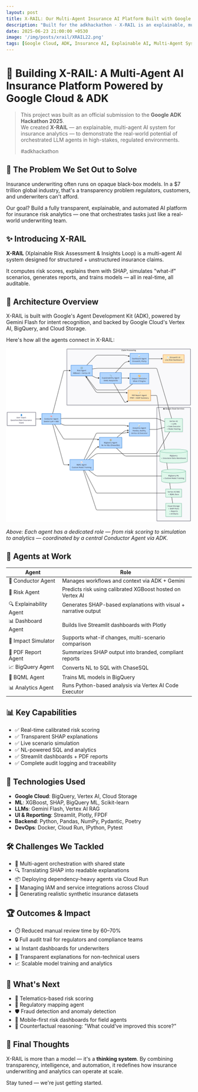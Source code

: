 ```yaml
---
layout: post
title: X-RAIL: Our Multi-Agent Insurance AI Platform Built with Google Cloud & ADK
description: "Built for the adkhackathon - X-RAIL is an explainable, multi-agent AI system for insurance risk analysis and simulation, powered by Google Cloud and ADK."
date: 2025-06-23 21:00:00 +0530
image: '/img/posts/xrail/XRAIL22.png'
tags: [Google Cloud, ADK, Insurance AI, Explainable AI, Multi-Agent Systems, Vertex AI, SHAP, BigQuery]
---
```


# 🚂 Building X-RAIL: A Multi-Agent AI Insurance Platform Powered by Google Cloud & ADK

> This project was built as an official submission to the **Google ADK Hackathon 2025**.  
> We created **X-RAIL** — an explainable, multi-agent AI system for insurance analytics — to demonstrate the real-world potential of orchestrated LLM agents in high-stakes, regulated environments.
>
> #adkhackathon

## 🧠 The Problem We Set Out to Solve

Insurance underwriting often runs on opaque black-box models. In a $7 trillion global industry, that's a transparency problem regulators, customers, and underwriters can't afford.

Our goal? Build a fully transparent, explainable, and automated AI platform for insurance risk analytics — one that orchestrates tasks just like a real-world underwriting team.

## ✨ Introducing X-RAIL

**X-RAIL** (Xplainable Risk Assessment & Insights Loop) is a multi-agent AI system designed for structured + unstructured insurance claims.

It computes risk scores, explains them with SHAP, simulates "what-if" scenarios, generates reports, and trains models — all in real-time, all auditable.

## 🧱 Architecture Overview

X-RAIL is built with Google's Agent Development Kit (ADK), powered by Gemini Flash for intent recognition, and backed by Google Cloud's Vertex AI, BigQuery, and Cloud Storage.

Here's how all the agents connect in X-RAIL:

![X-RAIL Architecture Diagram](/img/posts/xrail/ARC_XRAIL1.png)

_Above: Each agent has a dedicated role — from risk scoring to simulation to analytics — coordinated by a central Conductor Agent via ADK._

## 🤖 Agents at Work

| Agent                   | Role                                                             |
| ----------------------- | ---------------------------------------------------------------- |
| 🧠 Conductor Agent      | Manages workflows and context via ADK + Gemini                   |
| 🔢 Risk Agent           | Predicts risk using calibrated XGBoost hosted on Vertex AI       |
| 🔍 Explainability Agent | Generates SHAP-based explanations with visual + narrative output |
| 📊 Dashboard Agent      | Builds live Streamlit dashboards with Plotly                     |
| 🔁 Impact Simulator     | Supports what-if changes, multi-scenario comparison              |
| 📄 PDF Report Agent     | Summarizes SHAP output into branded, compliant reports           |
| 📈 BigQuery Agent       | Converts NL to SQL with ChaseSQL                                 |
| 🧮 BQML Agent           | Trains ML models in BigQuery                                     |
| 📊 Analytics Agent      | Runs Python-based analysis via Vertex AI Code Executor           |

## 📊 Key Capabilities

- ✅ Real-time calibrated risk scoring
- ✅ Transparent SHAP explanations
- ✅ Live scenario simulation
- ✅ NL-powered SQL and analytics
- ✅ Streamlit dashboards + PDF reports
- ✅ Complete audit logging and traceability

## 🔧 Technologies Used

- **Google Cloud**: BigQuery, Vertex AI, Cloud Storage
- **ML**: XGBoost, SHAP, BigQuery ML, Scikit-learn
- **LLMs**: Gemini Flash, Vertex AI RAG
- **UI & Reporting**: Streamlit, Plotly, FPDF
- **Backend**: Python, Pandas, NumPy, Pydantic, Poetry
- **DevOps**: Docker, Cloud Run, IPython, Pytest

## 🛠️ Challenges We Tackled

- 🔄 Multi-agent orchestration with shared state
- 🔍 Translating SHAP into readable explanations
- 📦 Deploying dependency-heavy agents via Cloud Run
- 🔐 Managing IAM and service integrations across Cloud
- 🧪 Generating realistic synthetic insurance datasets

## 🏆 Outcomes & Impact

- ⏱️ Reduced manual review time by 60–70%
- 🔒 Full audit trail for regulators and compliance teams
- 📊 Instant dashboards for underwriters
- 🧠 Transparent explanations for non-technical users
- 📈 Scalable model training and analytics

## 🔮 What's Next

- 🚗 Telematics-based risk scoring
- 🧾 Regulatory mapping agent
- 🛡️ Fraud detection and anomaly detection
- 📱 Mobile-first risk dashboards for field agents
- 🔁 Counterfactual reasoning: "What could've improved this score?"

## 💬 Final Thoughts

X-RAIL is more than a model — it's a **thinking system**. By combining transparency, intelligence, and automation, it redefines how insurance underwriting and analytics can operate at scale.

Stay tuned — we're just getting started.

